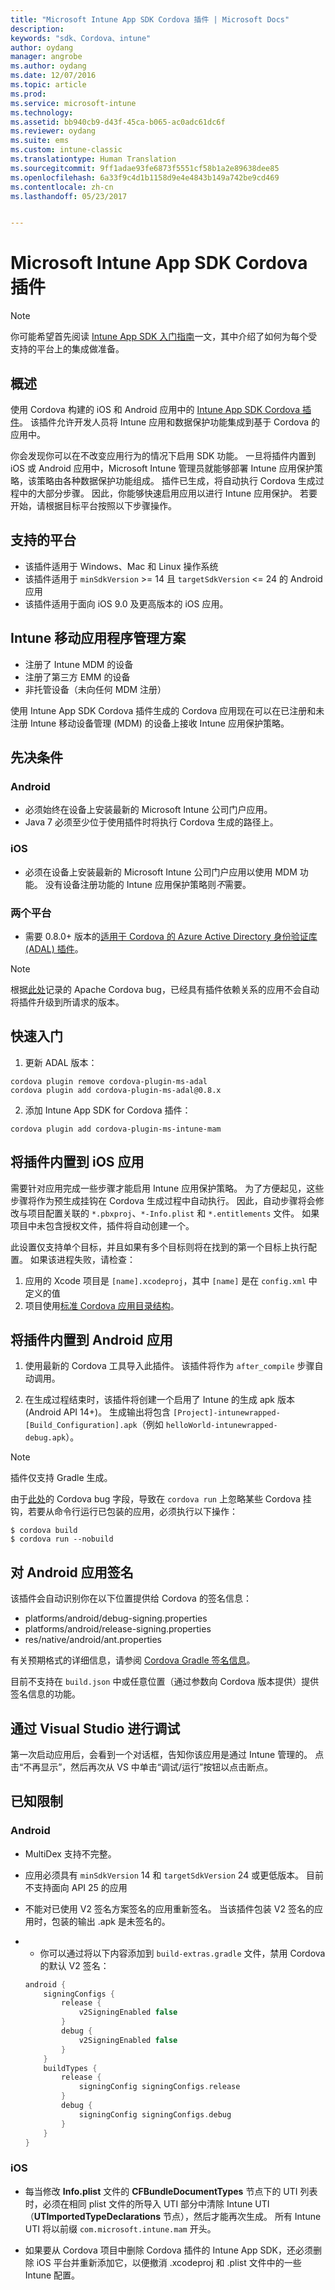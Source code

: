 ```yaml
---
title: "Microsoft Intune App SDK Cordova 插件 | Microsoft Docs"
description: 
keywords: "sdk、Cordova、intune"
author: oydang
manager: angrobe
ms.author: oydang
ms.date: 12/07/2016
ms.topic: article
ms.prod: 
ms.service: microsoft-intune
ms.technology: 
ms.assetid: bb940cb9-d43f-45ca-b065-ac0adc61dc6f
ms.reviewer: oydang
ms.suite: ems
ms.custom: intune-classic
ms.translationtype: Human Translation
ms.sourcegitcommit: 9ff1adae93fe6873f5551cf58b1a2e89638dee85
ms.openlocfilehash: 6a33f9c4d1b1158d9e4e4843b149a742be9cd469
ms.contentlocale: zh-cn
ms.lasthandoff: 05/23/2017


---
```

# <a name="microsoft-intune-app-sdk-cordova-plugin"></a>Microsoft Intune App SDK Cordova 插件

> [!NOTE]
> 你可能希望首先阅读 [ Intune App SDK 入门指南](intune-app-sdk-get-started.md)一文，其中介绍了如何为每个受支持的平台上的集成做准备。

## <a name="overview"></a>概述

使用 Cordova 构建的 iOS 和 Android 应用中的 [Intune App SDK Cordova 插件](/intune-classic/deploy-use/protect-app-data-using-mobile-app-management-policies-with-microsoft-intune)。 该插件允许开发人员将 Intune 应用和数据保护功能集成到基于 Cordova 的应用中。

你会发现你可以在不改变应用行为的情况下启用 SDK 功能。 一旦将插件内置到 iOS 或 Android 应用中，Microsoft Intune 管理员就能够部署 Intune 应用保护策略，该策略由各种数据保护功能组成。 插件已生成，将自动执行 Cordova 生成过程中的大部分步骤。 因此，你能够快速启用应用以进行 Intune 应用保护。 若要开始，请根据目标平台按照以下步骤操作。

## <a name="supported-platforms"></a>支持的平台

* 该插件适用于 Windows、Mac 和 Linux 操作系统
* 该插件适用于 `minSdkVersion` >= 14 且 `targetSdkVersion` <= 24 的 Android 应用
* 该插件适用于面向 iOS 9.0 及更高版本的 iOS 应用。

## <a name="intune-mobile-application-management-scenarios"></a>Intune 移动应用程序管理方案

* 注册了 Intune MDM 的设备
* 注册了第三方 EMM 的设备
* 非托管设备（未向任何 MDM 注册）

使用 Intune App SDK Cordova 插件生成的 Cordova 应用现在可以在已注册和未注册 Intune 移动设备管理 (MDM) 的设备上接收 Intune 应用保护策略。

## <a name="prerequisites"></a>先决条件

### <a name="android"></a>Android

* 必须始终在设备上安装最新的 Microsoft Intune 公司门户应用。
* Java 7 必须至少位于使用插件时将执行 Cordova 生成的路径上。

### <a name="ios"></a>iOS

* 必须在设备上安装最新的 Microsoft Intune 公司门户应用以使用 MDM 功能。 没有设备注册功能的 Intune 应用保护策略则*不*需要。

### <a name="both-platforms"></a>两个平台

* 需要 0.8.0+ 版本的[适用于 Cordova 的 Azure Active Directory 身份验证库 (ADAL) 插件](https://github.com/AzureAD/azure-activedirectory-library-for-cordova)。

> [!NOTE]
> 根据[此处](https://issues.apache.org/jira/browse/CB-6227?jql=text%20~%20%22plugin%20dependency%22)记录的 Apache Cordova bug，已经具有插件依赖关系的应用不会自动将插件升级到所请求的版本。



## <a name="quick-start"></a>快速入门

1. 更新 ADAL 版本：

  ```shell
  cordova plugin remove cordova-plugin-ms-adal
  cordova plugin add cordova-plugin-ms-adal@0.8.x
  ```

2. 添加 Intune App SDK for Cordova 插件：

  ```shell
  cordova plugin add cordova-plugin-ms-intune-mam
  ```

## <a name="build-the-plugin-into-your-ios-app"></a>将插件内置到 iOS 应用

需要针对应用完成一些步骤才能启用 Intune 应用保护策略。 为了方便起见，这些步骤将作为预生成挂钩在 Cordova 生成过程中自动执行。 因此，自动步骤将会修改与项目配置关联的 `*.pbxproj`、`*-Info.plist` 和 `*.entitlements` 文件。 如果项目中未包含授权文件，插件将自动创建一个。

此设置仅支持单个目标，并且如果有多个目标则将在找到的第一个目标上执行配置。 如果该进程失败，请检查：

1. 应用的 Xcode 项目是 `[name].xcodeproj`，其中 `[name]` 是在 `config.xml` 中定义的值
2. 项目使用[标准 Cordova 应用目录结构](https://cordova.apache.org/docs/en/latest/reference/cordova-cli/index.html#directory-structure)。

## <a name="build-the-plugin-into-your-android-app"></a>将插件内置到 Android 应用

1. 使用最新的 Cordova 工具导入此插件。 该插件将作为 `after_compile` 步骤自动调用。

2. 在生成过程结束时，该插件将创建一个启用了 Intune 的生成 apk 版本 (Android API 14+)。 生成输出将包含 `[Project]-intunewrapped-[Build_Configuration].apk`（例如 `helloWorld-intunewrapped-debug.apk`）。

> [!NOTE]
> 插件仅支持 Gradle 生成。

由于[此处](https://issues.apache.org/jira/browse/CB-9434)的 Cordova bug 字段，导致在 `cordova run` 上忽略某些 Cordova 挂钩，若要从命令行运行已包装的应用，必须执行以下操作：

```shell
$ cordova build
$ cordova run --nobuild
```

## <a name="sign-your-android-app"></a>对 Android 应用签名

该插件会自动识别你在以下位置提供给 Cordova 的签名信息：

* platforms/android/debug-signing.properties
* platforms/android/release-signing.properties
* res/native/android/ant.properties

有关预期格式的详细信息，请参阅 [ Cordova Gradle 签名信息](https://cordova.apache.org/docs/en/latest/guide/platforms/android/#using-gradle)。

目前不支持在 `build.json` 中或任意位置（通过参数向 Cordova 版本提供）提供签名信息的功能。

## <a name="debugging-from-visual-studio"></a>通过 Visual Studio 进行调试

第一次启动应用后，会看到一个对话框，告知你该应用是通过 Intune 管理的。 点击“不再显示”，然后再次从 VS 中单击“调试/运行”按钮以点击断点。

## <a name="known-limitations"></a>已知限制

### <a name="android"></a>Android

* MultiDex 支持不完整。
* 应用必须具有 `minSdkVersion` 14 和 `targetSdkVersion` 24 或更低版本。 目前不支持面向 API 25 的应用
* 不能对已使用 V2 签名方案签名的应用重新签名。 当该插件包装 V2 签名的应用时，包装的输出 .apk 是未签名的。
*
  * 你可以通过将以下内容添加到 `build-extras.gradle` 文件，禁用 Cordova 的默认 V2 签名：

  ```gradle
  android {
      signingConfigs {
          release {
              v2SigningEnabled false
          }
          debug {
              v2SigningEnabled false
          }
      }
      buildTypes {
          release {
              signingConfig signingConfigs.release
          }
          debug {
              signingConfig signingConfigs.debug
          }
      }
  }
  ```

### <a name="ios"></a>iOS

* 每当修改 **Info.plist** 文件的 **CFBundleDocumentTypes** 节点下的 UTI 列表时，必须在相同 plist 文件的所导入 UTI 部分中清除 Intune UTI（**UTImportedTypeDeclarations** 节点），然后才能再次生成。 所有 Intune UTI 将以前缀 `com.microsoft.intune.mam` 开头。

* 如果要从 Cordova 项目中删除 Cordova 插件的 Intune App SDK，还必须删除 iOS 平台并重新添加它，以便撤消 .xcodeproj 和 .plist 文件中的一些 Intune 配置。

